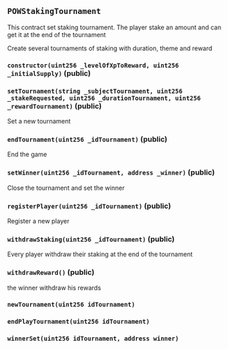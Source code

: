 ## `POWStakingTournament`

This  contract set staking tournament. The player stake an amount and can get it at the end of the tournament


Create several tournaments of staking with duration, theme and reward


### `constructor(uint256 _levelOfXpToReward, uint256 _initialSupply)` (public)





### `setTournament(string _subjectTournament, uint256 _stakeRequested, uint256 _durationTournament, uint256 _rewardTournament)` (public)



Set a new tournament

### `endTournament(uint256 _idTournament)` (public)



End the game

### `setWinner(uint256 _idTournament, address _winner)` (public)



Close the tournament and set the winner

### `registerPlayer(uint256 _idTournament)` (public)



Register a new player

### `withdrawStaking(uint256 _idTournament)` (public)



Every player withdraw their staking at the end of the tournament

### `withdrawReward()` (public)



the winner withdraw his rewards


### `newTournament(uint256 idTournament)`





### `endPlayTournament(uint256 idTournament)`





### `winnerSet(uint256 idTournament, address winner)`





